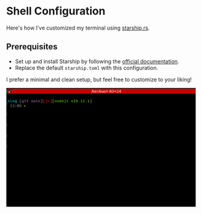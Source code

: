 # Shell Configuration

Here's how I've customized my terminal using [starship.rs](https://starship.rs).

## Prerequisites
- Set up and install Starship by following the [official documentation](https://github.com/starship/starship).
- Replace the default `starship.toml` with this configuration.

I prefer a minimal and clean setup, but feel free to customize to your liking!

![Screenshot of my terminal setup](image.png)
